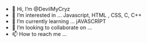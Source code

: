 - 👋 Hi, I’m @DevilMyCryz
- 👀 I’m interested in ... Javascript, HTML , CSS, C, C++ 
- 🌱 I’m currently learning ... jAVASCRİPT
- 💞️ I’m looking to collaborate on ...
- 📫 How to reach me ... 

<!---
DevilMyCryz/DevilMyCryz is a ✨ special ✨ repository because its `README.md` (this file) appears on your GitHub profile.
You can click the Preview link to take a look at your changes.
--->
